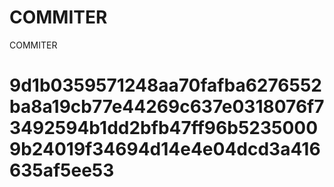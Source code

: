 # COMMITER
COMMITER






# 9d1b0359571248aa70fafba6276552ba8a19cb77e44269c637e0318076f73492594b1dd2bfb47ff96b52350009b24019f34694d14e4e04dcd3a416635af5ee53
